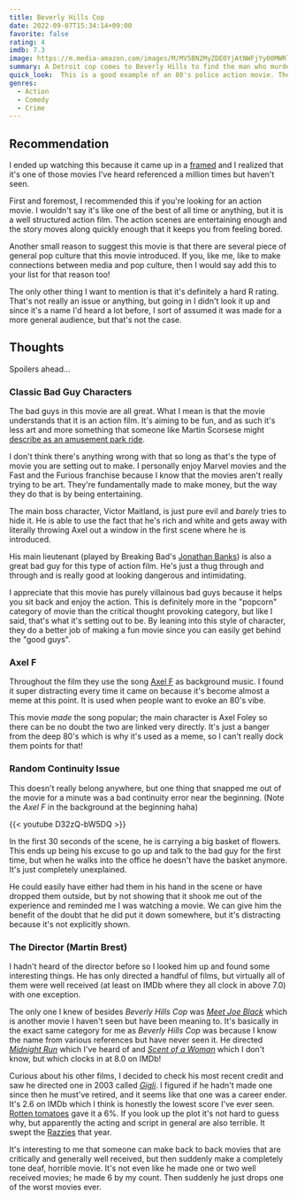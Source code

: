 ```yaml
---
title: Beverly Hills Cop
date: 2022-09-07T15:34:14+09:00
favorite: false
rating: 4
imdb: 7.3
image: https://m.media-amazon.com/images/M/MV5BN2MyZDE0YjAtNWFjYy00MWRlLTk3MTktMzY3ZDVhNTJkZTlmXkEyXkFqcGdeQXVyNDk3NzU2MTQ@._V1_SX800.webp
summary: A Detroit cop comes to Beverly Hills to find the man who murdered his friend
quick_look:  This is a good example of an 80's police action movie. The incompetent by-the-books cops and cartoonish villains keep the story funny and fast paced and juxtapose well with the loose cannon protagonist.
genres:
  - Action
  - Comedy
  - Crime
---
```


## Recommendation
I ended up watching this because it came up in a [framed](https://framed.wtf) and I realized that it's one of those movies I've heard referenced a million times but haven't seen. 

First and foremost, I recommended this if you're looking for an action movie. I wouldn't say it's like one of the best of all time or anything, but it is a well structured action film. The action scenes are entertaining enough and the story moves along quickly enough that it keeps you from feeling bored.

Another small reason to suggest this movie is that there are several piece of general pop culture that this movie introduced. If you, like me, like to make connections between media and pop culture, then I would say add this to your list for that reason too!

The only other thing I want to mention is that it's definitely a hard R rating. That's not really an issue or anything, but going in I didn't look it up and since it's a name I'd heard a lot before, I sort of assumed it was made for a more general audience, but that's not the case.

## Thoughts
Spoilers ahead...

### Classic Bad Guy Characters
The bad guys in this movie are all great. What I mean is that the movie understands that it is an action film. It's aiming to be fun, and as such it's less art and more something that someone like Martin Scorsese might [describe as an amusement park ride](https://www.indiewire.com/2019/10/martin-scorsese-marvel-movies-not-cinema-theme-parks-1202178747/).

I don't think there's anything wrong with that so long as that's the type of movie you are setting out to make. I personally enjoy Marvel movies and the Fast and the Furious franchise because I know that the movies aren't really trying to be art. They're fundamentally made to make money, but the way they do that is by being entertaining.

The main boss character, Victor Maitland, is just pure evil and _barely_ tries to hide it. He is able to use the fact that he's rich and white and gets away with literally throwing Axel out a window in the first scene where he is introduced.

His main lieutenant (played by Breaking Bad's [Jonathan Banks](https://www.imdb.com/name/nm0052186/)) is also a great bad guy for this type of action film. He's just a thug through and through and is really good at looking dangerous and intimidating.

I appreciate that this movie has purely villainous bad guys because it helps you sit back and enjoy the action. This is definitely more in the "popcorn" category of movie than the critical thought provoking category, but like I said, that's what it's setting out to be. By leaning into this style of character, they do a better job of making a fun movie since you can easily get behind the "good guys".

### Axel F
Throughout the film they use the song [Axel F](https://youtu.be/Qx2gvHjNhQ0) as background music. I found it super distracting every time it came on because it's become almost a meme at this point. It is used when people want to evoke an 80's vibe. 

This movie _made_ the song popular; the main character is Axel Foley so there can be no doubt the two are linked very directly. It's just a banger from the deep 80's which is why it's used as a meme, so I can't really dock them points for that!

### Random Continuity Issue
This doesn't really belong anywhere, but one thing that snapped me out of the movie for a minute was a bad continuity error near the beginning. (Note the _Axel F_ in the background at the beginning haha)

{{< youtube D32zQ-bW5DQ >}}

In the first 30 seconds of the scene, he is carrying a big basket of flowers. This ends up being his excuse to go up and talk to the bad guy for the first time, but when he walks into the office he doesn't have the basket anymore. It's just completely unexplained. 

He could easily have either had them in his hand in the scene or have dropped them outside, but by not showing that it shook me out of the experience and reminded me I was watching a movie. We can give him the benefit of the doubt that he did put it down somewhere, but it's distracting because it's not explicitly shown.

### The Director (Martin Brest)

I hadn't heard of the director before so I looked him up and found some interesting things. He has only directed a handful of films, but virtually all of them were well received (at least on IMDb where they all clock in above 7.0) with one exception. 

The only one I knew of besides _Beverly Hills Cop_ was [_Meet Joe Black_](https://www.imdb.com/title/tt0119643/) which is another movie I haven't seen but have been meaning to. It's basically in the exact same category for me as _Beverly Hills Cop_ was because I know the name from various references but have never seen it. He directed [_Midnight Run_](https://www.imdb.com/title/tt0095631/) which I've heard of and [_Scent of a Woman_](https://www.imdb.com/title/tt0105323) which I don't know, but which clocks in at 8.0 on IMDb!

Curious about his other films, I decided to check his most recent credit and saw he directed one in 2003 called [_Gigli_](https://www.imdb.com/title/tt0299930/). I figured if he hadn't made one since then he must've retired, and it seems like that one was a career ender. It's 2.6 on IMDb which I think is honestly the lowest score I've ever seen. [Rotten tomatoes](https://www.rottentomatoes.com/m/gigli) gave it a 6%. If you look up the plot it's not hard to guess why, but apparently the acting and script in general are also terrible. It swept the [Razzies](https://en.wikipedia.org/wiki/24th_Golden_Raspberry_Awards) that year.

It's interesting to me that someone can make back to back movies that are critically and generally well received, but then suddenly make a completely tone deaf, horrible movie. It's not even like he made one or two well received movies; he made 6 by my count. Then suddenly he just drops one of the worst movies ever.